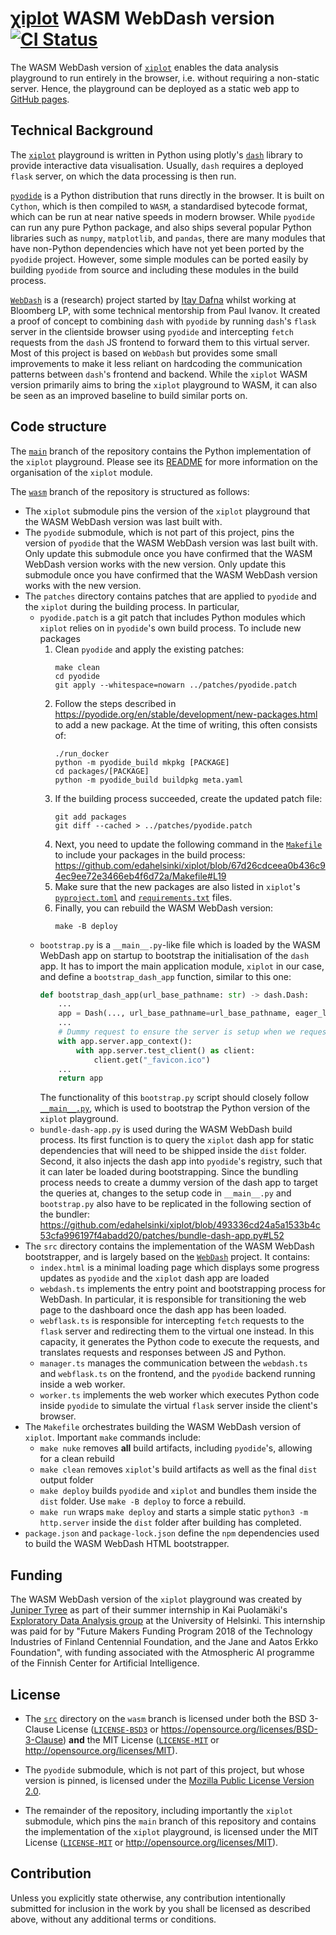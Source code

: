 # [&chi;iplot](https://github.com/edahelsinki/xiplot) WASM WebDash version &emsp; [![CI Status]][workflow]

[CI Status]: https://img.shields.io/github/actions/workflow/status/edahelsinki/xiplot/gh-pages.yaml?branch=wasm&label=gh-pages
[workflow]: https://github.com/edahelsinki/xiplot/actions/workflows/gh-pages.yaml?query=branch%3Awasm

The WASM WebDash version of [`xiplot`](https://github.com/edahelsinki/xiplot) enables the data analysis playground to run entirely in the browser, i.e. without requiring a non-static server. Hence, the playground can be deployed as a static web app to [GitHub pages](https://www.edahelsinki.fi/xiplot).

## Technical Background

The [`xiplot`](https://github.com/edahelsinki/xiplot) playground is written in Python using plotly's [`dash`](https://github.com/plotly/dash) library to provide interactive data visualisation. Usually, `dash` requires a deployed `flask` server, on which the data processing is then run.

[`pyodide`](https://github.com/pyodide/pyodide) is a Python distribution that runs directly in the browser. It is built on `Cython`, which is then compiled to `WASM`, a standardised bytecode format, which can be run at near native speeds in modern browser. While `pyodide` can run any pure Python package, and also ships several popular Python libraries such as `numpy`, `matplotlib`, and `pandas`, there are many modules that have non-Python dependencies which have not yet been ported by the `pyodide` project. However, some simple modules can be ported easily by building `pyodide` from source and including these modules in the build process.

[`WebDash`](https://github.com/ibdafna/webdash) is a (research) project started by [Itay Dafna](https://github.com/ibdafna) whilst working at Bloomberg LP, with some technical mentorship from Paul Ivanov. It created a proof of concept to combining `dash` with `pyodide` by running `dash`'s `flask` server in the clientside browser using `pyodide` and intercepting `fetch` requests from the `dash` JS frontend to forward them to this virtual server. Most of this project is based on `WebDash` but provides some small improvements to make it less reliant on hardcoding the communication patterns between `dash`'s frontend and backend. While the `xiplot` WASM version primarily aims to bring the `xiplot` playground to WASM, it can also be seen as an improved baseline to build similar ports on.

## Code structure

The [`main`](https://github.com/edahelsinki/xiplot/tree/main) branch of the repository contains the Python implementation of the `xiplot` playground. Please see its [README](https://github.com/edahelsinki/xiplot/blob/main/README.md) for more information on the organisation of the `xiplot` module.

The [`wasm`](https://github.com/edahelsinki/xiplot/tree/wasm) branch of the repository is structured as follows:
* The `xiplot` submodule pins the version of the `xiplot` playground that the WASM WebDash version was last built with.
* The `pyodide` submodule, which is not part of this project, pins the version of `pyodide` that the WASM WebDash version was last built with. Only update this submodule once you have confirmed that the WASM WebDash version works with the new version. Only update this submodule once you have confirmed that the WASM WebDash version works with the new version.
* The `patches` directory contains patches that are applied to `pyodide` and the `xiplot` during the building process. In particular,
  * `pyodide.patch` is a git patch that includes Python modules which `xiplot` relies on in `pyodide`'s own build process. To include new packages
    1. Clean `pyodide` and apply the existing patches:
       ```shell
       make clean
       cd pyodide
       git apply --whitespace=nowarn ../patches/pyodide.patch
       ```
    2. Follow the steps described in https://pyodide.org/en/stable/development/new-packages.html to add a new package. At the time of writing, this often consists of:
       ```shell
       ./run_docker
       python -m pyodide_build mkpkg [PACKAGE]
       cd packages/[PACKAGE]
       python -m pyodide_build buildpkg meta.yaml
       ```
    3. If the building process succeeded, create the updated patch file:
       ```shell
       git add packages
       git diff --cached > ../patches/pyodide.patch
       ```
    4. Next, you need to update the following command in the [`Makefile`](Makefile) to include your packages in the build process:
       https://github.com/edahelsinki/xiplot/blob/67d26cdceea0b436c94ec9ee72e3466eb4f6d72a/Makefile#L19
    5. Make sure that the new packages are also listed in `xiplot`'s [`pyproject.toml`](https://github.com/edahelsinki/xiplot/blob/main/pyproject.toml) and [`requirements.txt`](https://github.com/edahelsinki/xiplot/blob/main/requirements.txt) files.
    6. Finally, you can rebuild the WASM WebDash version:
       ```shell
       make -B deploy
       ```
  * `bootstrap.py` is a `__main__.py`-like file which is loaded by the WASM WebDash app on startup to bootstrap the initialisation of the `dash` app. It has to import the main application module, `xiplot` in our case, and define a `bootstrap_dash_app` function, similar to this one:
    ```python
    def bootstrap_dash_app(url_base_pathname: str) -> dash.Dash:
        ...
        app = Dash(..., url_base_pathname=url_base_pathname, eager_loading=True, ...)
        ...
        # Dummy request to ensure the server is setup when we request the index
        with app.server.app_context():
            with app.server.test_client() as client:
                client.get("_favicon.ico")
        ...
        return app
    ```
    The functionality of this `bootstrap.py` script should closely follow [`__main__.py`](https://github.com/edahelsinki/xiplot/blob/main/xiplot/__main__.py), which is used to bootstrap the Python version of the `xiplot` playground.
  * `bundle-dash-app.py` is used during the WASM WebDash build process. Its first function is to query the `xiplot` dash app for static dependencies that will need to be shipped inside the `dist` folder. Second, it also injects the dash app into `pyodide`'s registry, such that it can later be loaded during bootstrapping. Since the bundling process needs to create a dummy version of the dash app to target the queries at, changes to the setup code in `__main__.py` and `bootstrap.py` also have to be replicated in the following section of the bundler:
  https://github.com/edahelsinki/xiplot/blob/493336cd24a5a1533b4c53cfa996197f4abadd20/patches/bundle-dash-app.py#L52
* The `src` directory contains the implementation of the WASM WebDash bootstrapper, and is largely based on the [`WebDash`](https://github.com/ibdafna/webdash) project. It contains:
  * `index.html` is a minimal loading page which displays some progress updates as `pyodide` and the `xiplot` dash app are loaded
  * `webdash.ts` implements the entry point and bootstrapping process for WebDash. In particular, it is responsible for transitioning the web page to the dashboard once the dash app has been loaded.
  * `webflask.ts` is responsible for intercepting `fetch` requests to the `flask` server and redirecting them to the virtual one instead. In this capacity, it generates the Python code to execute the requests, and translates requests and responses between JS and Python.
  * `manager.ts` manages the communication between the `webdash.ts` and `webflask.ts` on the frontend, and the `pyodide` backend running inside a web worker.
  * `worker.ts` implements the web worker which executes Python code inside `pyodide` to simulate the virtual `flask` server inside the client's browser.
* The `Makefile` orchestrates building the WASM WebDash version of `xiplot`. Important `make` commands include:
  * `make nuke` removes **all** build artifacts, including `pyodide`'s, allowing for a clean rebuild
  * `make clean` removes `xiplot`'s build artifacts as well as the final `dist` output folder
  * `make deploy` builds `pyodide` and `xiplot` and bundles them inside the `dist` folder. Use `make -B deploy` to force a rebuild.
  * `make run` wraps `make deploy` and starts a simple static `python3 -m http.server` inside the `dist` folder after building has completed.
* `package.json` and `package-lock.json` define the `npm` dependencies used to build the WASM WebDash HTML bootstrapper.

## Funding

The WASM WebDash version of the `xiplot` playground was created by [Juniper Tyree](https://github.com/juntyr) as part of their summer internship in Kai Puolamäki's [Exploratory Data Analysis group](https://github.com/edahelsinki) at the University of Helsinki. This internship was paid for by "Future Makers Funding Program 2018 of the Technology Industries of Finland Centennial Foundation, and the Jane and Aatos Erkko Foundation", with funding associated with the Atmospheric AI programme of the Finnish Center for Artificial Intelligence.

## License

* The [`src`](src) directory on the `wasm` branch is licensed under both the BSD 3-Clause License ([`LICENSE-BSD3`](LICENSE-BSD3) or https://opensource.org/licenses/BSD-3-Clause) **and** the MIT License ([`LICENSE-MIT`](LICENSE-MIT) or http://opensource.org/licenses/MIT).

* The `pyodide` submodule, which is not part of this project, but whose version is pinned, is licensed under the [Mozilla Public License Version 2.0](https://choosealicense.com/licenses/mpl-2.0/).

* The remainder of the repository, including importantly the `xiplot` submodule, which pins the `main` branch of this repository and contains the implementation of the `xiplot` playground, is licensed under the MIT License ([`LICENSE-MIT`](LICENSE-MIT) or http://opensource.org/licenses/MIT).

## Contribution

Unless you explicitly state otherwise, any contribution intentionally submitted for inclusion in the work by you shall be licensed as described above, without any additional terms or conditions.
